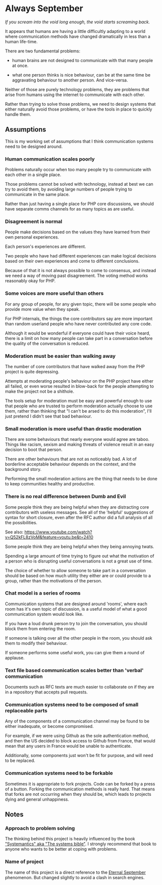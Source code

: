# Always September

_If you scream into the void long enough, the void starts screaming back._

It appears that humans are having a little difficultly adapting to a world where communication methods have changed dramatically in less than a human life-time.

There are two fundamental problems:

* human brains are not designed to communicate with that many people at once. 

* what one person thinks is nice behaviour, can be at the same time be aggravating behaviour to another person. And vice-versa.

Neither of those are purely technology problems, they are problems that arise from humans using the internet to communicate with each other.

Rather than trying to solve those problems, we need to design systems that either naturally avoid those problems, or have the tools in place to quickly handle them.

## Assumptions

This is my working set of assumptions that I think communication systems need to be designed around. 

### Human communication scales poorly

Problems naturally occur when too many people try to communicate with each other in a single place.  

Those problems cannot be solved with technology, instead at best we can try to avoid them, by avoiding large numbers of people trying to communicate in the same place.

Rather than just having a single place for PHP core discussions, we should have separate comms channels for as many topics as are useful.

### Disagreement is normal

People make decisions based on the values they have learned from their own personal experiences.

Each person's experiences are different.

Two people who have had different experiences can make logical decisions based on their own experiences and come to different conclusions.

Because of that it is not always possible to come to consensus, and instead we need a way of moving past disagreement. The voting method works reasonably okay for PHP.
 
 
### Some voices are more useful than others

For any group of people, for any given topic, there will be some people who provide more value when they speak.

For PHP internals, the things the core contributors say are more important than random userland people who have never contributed any core code.

Although it would be wonderful if everyone could have their voice heard, there is a limit on how many people can take part in a conversation before the quality of the conversation is reduced.

### Moderation must be easier than walking away

The number of core contributors that have walked away from the PHP project is quite depressing.

Attempts at moderating people's behaviour on the PHP project have either all failed, or even worse resulted in blow-back for the people attempting to make the project not be a shithole.

The tools setup for moderation must be easy and powerful enough to use that people who are trusted to perform moderation actually choose to use them, rather than thinking that "I can't be arsed to do this moderation", I'll just pretend I didn't see that bad behaviour.

### Small moderation is more useful than drastic moderation

There are some behaviours that nearly everyone would agree are taboo. Things like racism, sexism and making threats of violence result in an easy decision to boot that person.

There are other behaviours that are not as noticeably bad. A lot of borderline acceptable behaviour depends on the context, and the background story.

Performing the small moderation actions are the thing that needs to be done to keep communities healthy and productive.


### There is no real difference between Dumb and Evil

Some people think they are being helpful when they are distracting core contributors with useless messages. See all of the 'helpful' suggestions of syntax for short closure, even after the RFC author did a full analysis of all the possibilities.

See also: https://www.youtube.com/watch?v=Q52kFL8zVoM&feature=youtu.be&t=2410
 
Some people think they are being helpful when they being annoying twats. 

Spending a large amount of time trying to figure out what the motivation of a person who is disrupting useful conversations is not a great use of time.

The choice of whether to allow someone to take part in a conversation should be based on how much utility they either are or could provide to a group, rather than the motivations of the person.


### Chat model is a series of rooms

Communication systems that are designed around 'rooms', where each room has it's own topic of discussion, is a useful model of what a good communication system would look like.

If you have a loud drunk person try to join the conversation, you should block them from entering the room.

If someone is talking over all the other people in the room, you should ask them to modify their behaviour.

If someone performs some useful work, you can give them a round of applause.

### Text file based communication scales better than 'verbal' communication 

Documents such as RFC texts are much easier to collaborate on if they are in a repository that accepts pull requests.

### Communication systems need to be composed of small replaceable parts

Any of the components of a communication channel may be found to be either inadequate, or become compromised.

For example, if we were using Github as the sole authentication method, and then the US decided to block access to Github from France, that would mean that any users in France would be unable to authenticate.

Additionally, some components just won't be fit for purpose, and will need to be replaced. 

### Communication systems need to be forkable

Sometimes it is appropriate to fork projects. Code can be forked by a press of a button. Forking the communication methods is really hard. That means that forks are not occurring when they should be, which leads to projects dying and general unhappiness.


## Notes

### Approach to problem solving

The thinking behind this project is heavily influenced by the book ["Systemantics" aka "The systems bible"](https://www.amazon.co.uk/Systems-Bible-Beginners-Guide-Large/dp/0961825170/ref=). I strongly recommend that book to anyone who wants to be better at coping with problems.

### Name of project

The name of this project is a direct reference to the [Eternal September](https://en.wikipedia.org/wiki/Eternal_September) phenomenon. But changed slightly to avoid a clash in search engines.

 


